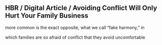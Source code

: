 ## HBR / Digital Article / Avoiding Conflict Will Only Hurt Your Family Business

more common is the exact opposite, what we call “fake harmony,” in

which families are so afraid of conﬂict that they avoid uncomfortable